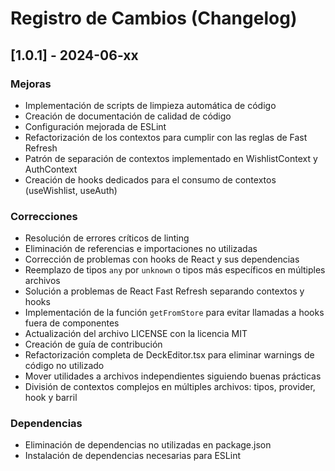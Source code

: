# Registro de Cambios (Changelog)

## [1.0.1] - 2024-06-xx

### Mejoras
- Implementación de scripts de limpieza automática de código
- Creación de documentación de calidad de código
- Configuración mejorada de ESLint
- Refactorización de los contextos para cumplir con las reglas de Fast Refresh
- Patrón de separación de contextos implementado en WishlistContext y AuthContext
- Creación de hooks dedicados para el consumo de contextos (useWishlist, useAuth)

### Correcciones
- Resolución de errores críticos de linting
- Eliminación de referencias e importaciones no utilizadas
- Corrección de problemas con hooks de React y sus dependencias
- Reemplazo de tipos `any` por `unknown` o tipos más específicos en múltiples archivos
- Solución a problemas de React Fast Refresh separando contextos y hooks
- Implementación de la función `getFromStore` para evitar llamadas a hooks fuera de componentes
- Actualización del archivo LICENSE con la licencia MIT
- Creación de guía de contribución
- Refactorización completa de DeckEditor.tsx para eliminar warnings de código no utilizado
- Mover utilidades a archivos independientes siguiendo buenas prácticas
- División de contextos complejos en múltiples archivos: tipos, provider, hook y barril

### Dependencias
- Eliminación de dependencias no utilizadas en package.json
- Instalación de dependencias necesarias para ESLint 
